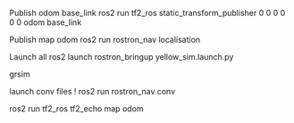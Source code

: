 Publish odom base_link
ros2 run tf2_ros static_transform_publisher 0 0 0 0 0 0 odom base_link

Publish map odom
ros2 run rostron_nav localisation

Launch all 
ros2 launch rostron_bringup yellow_sim.launch.py

grsim

launch conv files ! 
ros2 run rostron_nav conv

ros2 run tf2_ros tf2_echo map odom